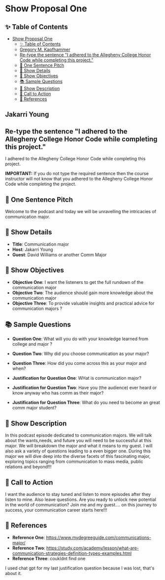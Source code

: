 # Show Proposal One

## ✨ Table of Contents

<!---toc start-->

* [Show Proposal One](#show-proposal-one)
  * [✨ Table of Contents](#-table-of-contents)
  * [Gregory M. Kapfhammer](#gregory-m-kapfhammer)
  * [Re-type the sentence "I adhered to the Allegheny College Honor Code while completing this project."](#re-type-the-sentence-i-adhered-to-the-allegheny-college-honor-code-while-completing-this-project)
  * [🏁 One Sentence Pitch](#-one-sentence-pitch)
  * [🔬 Show Details](#-show-details)
  * [📝 Show Objectives](#-show-objectives)
  * [📚 Sample Questions](#-sample-questions)
  * [🎉 Show Description](#-show-description)
  * [📢 Call to Action](#-call-to-action)
  * [🦜 References](#-references)

<!---toc end-->

## Jakarri Young

## Re-type the sentence "I adhered to the Allegheny College Honor Code while completing this project."

I adhered to the Allegheny College Honor Code while completing this project.

**IMPORTANT:** If you do not type the required sentence then the course
instructor will not know that you adhered to the Allegheny College Honor Code
while completing the project.

## 🏁 One Sentence Pitch

Welcome to the podcast and today we will be unravelling the intricacies of communication major.

## 🔬 Show Details

- **Title**: Communication major
- **Host**: Jakarri Young
- **Guest**: David Williams or another Comm Major

## 📝 Show Objectives

- **Objective One**: I want the listeners to get the full rundown of the communication major 
- **Objective Two**: The audience should gain more knowledge about the communication major 
- **Objective Three**: To provide valuable insights and practical advice for communication majors ?

## 📚 Sample Questions

- **Question One**: What will you do with your knowledge learned from college and major ?
- **Question Two**: Why did you choose communication as your major? 
- **Question Three**: How did you come across this as your major and when?

- **Justification for Question One**: WHat is communication major?
- **Justification for Question Two**: Have you (the audience) ever heard or know anyway who has comm as their major?
- **Justification for Question Three**: What do you need to become an great comm major student?

## 🎉 Show Description

 In this podcast episode dedicated to communication majors. We will talk about the wants,needs, and future you will need to be successful at this major. We will breakdown the major and what it means to my guest. I will also ask a variety of questions leading to a even bigger one. During this major we will dive deep into the diverse facets of this fascinating major, exploring topics ranging from communication to mass media, public relations and beyond!!!

## 📢 Call to Action

I want the audience to stay tuned and listen to more episodes after they listen to mine. Also leave questions.
 Are you ready to unlock new potential in the world of communication?  Join me and my guest.... on this journey to success, your communication career starts here!!!
## 🦜 References

- **Reference One**: https://www.mydegreeguide.com/communications-major/
- **Reference Two**: https://study.com/academy/lesson/what-are-communication-strategies-definition-types-examples.html
- **Reference Three**: coukldnt find one 

I used chat gpt for my last justification question because I was lost, that's about it. 
